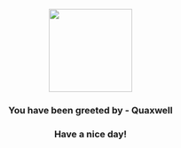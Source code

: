 <p align="center">
            <img src="None" width="150" height="150">
          </p>
          <h3 align="center">You have been greeted by - <b>Quaxwell</b></h3>
          <h3 align="center">Have a nice day!</h3>
        